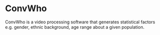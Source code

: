 # ConvWho
ConvWho is a video processing software that generates statistical factors e.g. gender, ethnic background, age range about a given population.
